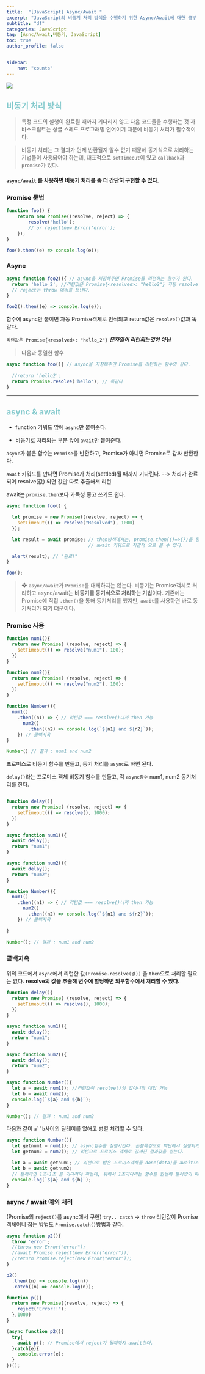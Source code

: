 ```yaml
---
title:  "[JavaScript] Async/Await "
excerpt: "JavaScript의 비동기 처리 방식을 수행하기 위한 Async/Await에 대한 공부 특정 코드의 실행이 완료될 때까지 기다리지 않고 다음 코드들을 수행하는 것 자바스크립트는 싱글 스레드 프로그래밍 언어이기 때문에 비동기 처리가 필수적이다."
subtitle: "df"
categories: JavaScript
tag: [Asnc/Await,비동기, JavaScript]
toc: true
author_profile: false


sidebar:
    nav: "counts"
---
```


![](/assets/images/javascript.jpg)



## <span style='color:RGB(135, 203, 206)'>비동기 처리 방식
> 특정 코드의 실행이 완료될 때까지 기다리지 않고 다음 코드들을 수행하는 것 자바스크립트는 싱글 스레드 프로그래밍 언어이기 때문에 비동기 처리가 필수적이다.

> 비동기 처리는 그 결과가 언제 반환될지 알수 없기 때문에 동기식으로 처리하는 기법들이 사용되어야 하는데, 대표적으로 `setTimeout`이 있고 `callback`과 `promise`가 있다.


#### `async/await` 를 사용하면 비동기 처리를 좀 더 간단히 구현할 수 있다.

### Promise 문법
```javascript
function foo() {
	return new Promise((resolve, reject) => {
	    resolve('hello'); 
        // or reject(new Error('error');
	});
}

foo().then((e) => console.log(e));
```


### Async

```javascript
async function foo2(){ // async을 지정해주면 Promise를 리턴하는 함수가 된다.
  return 'hello_2'; //리턴값은 Promise{<resolved>: "hello2"} 자동 resolve해준다는걸 알 수있다.
  // reject는 throw 에러를 보낸다.
}

foo2().then((e) => console.log(e));
```

함수에 async만 붙이면 자동 Promise객체로 인식되고 return값은 `resolve()`값과 똑같다.

`리턴값은 Promise{<resolved>: "hello_2"}`
**_문자열이 리턴되는것이 아님_**


> 다음과 동일한 함수 

```javascript
async function foo(){ // async을 지정해주면 Promise를 리턴하는 함수와 같다.
  
  //return 'hello2';
  return Promise.resolve('hello'); // 똑같다
}
```

---
## <span style='color:RGB(135, 203, 206)'>async & await


- function 키워드 앞에 `async`만 붙여준다.

- 비동기로 처리되는 부분 앞에 `await`만 붙여준다.

`async`가 붙은 함수는 `Promise`를 반환하고, Promise가 아니면 Promise로 감싸 반환한다.

`await` 키워드를 만나면 Promise가 처리(settled)될 때까지 기다린다. --> 처리가 완료되어 resolve(값) 되면 값만 따로 추출해서 리턴

await는 `promise.then`보다 가독성 좋고 쓰기도 쉽다.

```javascript
async function foo() {

  let promise = new Promise((resolve, reject) => {
    setTimeout(() => resolve("Resolved"), 1000)
  });

  let result = await promise; // then방식에서는, promise.then(()=>{})을 통해 비동기를 받아야하지만
                              // await 키워드로 직관적 으로 볼 수 있다.

  alert(result); // "완료!"
}

foo();
```

>❖ `async/await`가 `Promise`를 대체하지는 않는다.
비동기는 Promise객체로 처리하고
async/await는 **비동기를 동기식으로 처리하는 기법**이다.
기존에는 Promise에 직접 `.then()`을 통해 동기처리를 했지만,
`await`를 사용하면 바로 동기처리가 되기 떄문이다.



### Promise 사용
```javascript
function num1(){
  return new Promise( (resolve, reject) => {
    setTimeout(() => resolve("num1"), 100);
  })
}

function num2(){
  return new Promise( (resolve, reject) => {
    setTimeout(() => resolve("num2"), 100);
  })
}

function Number(){
  num1()
    .then((n1) => { // 리턴값 === resolve()니까 then 가능
      num2()
        .then((n2) => console.log(`${n1} and ${n2}`)); 
    }) // 콜백지옥 
}

Number() // 결과 : num1 and num2
```


프로미스로 비동기 함수를 만들고, 동기 처리를 `async`로 하면 된다.


`delay()`라는 프로미스 객체 비동기 함수를 만들고,
각 `async함수` num1, num2 동기처리를 한다.


```javascript

function delay(){
  return new Promise( (resolve, reject) => {
    setTimeout(() => resolve(), 1000);
  })
}

async function num1(){
  await delay();
  return "num1";
}

async function num2(){
  await delay();
  return "num2";
}

function Number(){
  num1()
    .then((n1) => { // 리턴값 === resolve()니까 then 가능
      num2()
        .then((n2) => console.log(`${n1} and ${n2}`)); 
    }) // 콜백지옥
    
}

Number(); // 결과 : num1 and num2
```


### 콜백지옥 
위의 코드에서  `async`에서 리턴한 값`(Promise.resolve(값))` 을 `then`으로 처리할 필요는 없다.
**resolve의 값을 추출해 변수에 할당하면 외부함수에서 처리할 수 있다.**
```javascript
function delay(){
  return new Promise( (resolve, reject) => {
    setTimeout(() => resolve(), 1000);
  })
}

async function num1(){
  await delay();
  return "num1";
}

async function num2(){
  await delay();
  return "num2";
}

async function Number(){
  let a = await num1(); //리턴값이 resolve()의 값이니까 대입 가능
  let b = await num2();
  console.log(`${a} and ${b}`);
}

Number(); // 결과 : num1 and num2
```
다음과 같이 `a``b`사이의 딜레이를 없애고 병렬 처리할 수 있다.
```javascript
async function Number(){
  let getnum1 = num1(); // async함수를 실행시킨다. 논블록킹으로 백단에서 실행되게 된다.
  let getnum2 = num2(); // 리턴으로 프로미스 객체로 감싸진 결과값을 받는다.

  let a = await getnum1; // 리턴으로 받은 프로미스객체를 done(data)를 await으로 빼서 변수에 넣음
  let b = await getnum2; 
  // 본래라면 1초+1초 를 기다려야 하는데, 위에서 1초기다리는 함수를 한번에 불러왔기 때문에, 대충 1.001초만 기다리면 동기식으로 처리된다.
  console.log(`${a} and ${b}`);
}
```


### async / await 예외 처리
(Promise의 `reject()`를 async에서 구현)
`try.. catch` -> `throw`
리턴값이 Promise객체이니 잡는 방법도 `Promise.catch()`방법과 같다.


```javascript
async function p2(){ 
  throw 'error';
  //throw new Error("error");
  //await Promise.reject(new Error("error"));
  //return Promise.reject(new Error("error"));
}

p2()
  .then((n) => console.log(n))
  .catch((n) => console.log(n));
```


```javascript
function p(){
  return new Promise((resolve, reject) => {
    reject("Error!!");
  },1000)
}

(async function p2(){ 
  try{
    await p(); // Promise에서 reject가 될때까지 await한다.
  }catch(e){
    console.error(e);
  }
})();
```

